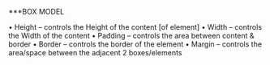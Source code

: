 ***BOX MODEL

•	Height – controls the Height of the content [of element]
•	Width – controls the Width of the content
•	Padding – controls the area between content & border
•	Border – controls the border of the element
•	Margin – controls the area/space between the adjacent 2 boxes/elements
